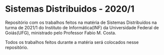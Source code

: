 # Sistemas Distribuidos - 2020/1
Repositório com os trabalhos feitos na matéria de Sistemas Distribuídos na turma de 2021/1 do Instituto de Informática(INF) da Universidade Federal de Goiás(UFG), ministrado pelo Professor Fabio M. Costa.

Todos os trabalhos feitos durante a matéria será colocados nesse repositório.
